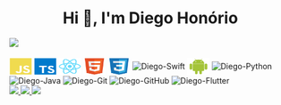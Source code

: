 <h1 align="center">Hi 🤝, I'm Diego Honório</h1>

<div>
  <a href="https://github.com/DiegoHonorio">
    <img height="180em" src="https://github-readme-stats.vercel.app/api?username=diegohonorio&show_icons=true&theme=dracula&include_all_commits=true&count_private=true"/>
  </a>
</div>

<div style="display: inline_block"><br>
  <img align="center" alt="Diego-Js" height="30" width="40" src="https://raw.githubusercontent.com/devicons/devicon/master/icons/javascript/javascript-plain.svg">
  <img align="center" alt="Diego-Ts" height="30" width="40" src="https://raw.githubusercontent.com/devicons/devicon/master/icons/typescript/typescript-plain.svg">
  <img align="center" alt="Diego-React" height="30" width="40" src="https://raw.githubusercontent.com/devicons/devicon/master/icons/react/react-original.svg">

  <img align="center" alt="Diego-HTML" height="30" width="40" src="https://raw.githubusercontent.com/devicons/devicon/master/icons/html5/html5-original.svg">
  <img align="center" alt="Diego-CSS" height="30" width="40" src="https://raw.githubusercontent.com/devicons/devicon/master/icons/css3/css3-original.svg">
  
  <img align="center" alt="Diego-Swift" height="30" width="40" src="https://www.iconninja.com/files/200/1007/686/company-technology-ipad-logo-apple-ios-iphone-icon.svg">
  <img align="center" alt="Diego-Android" height="30" width="40" src="https://github.com/devicons/devicon/blob/master/icons/android/android-original.svg">
  
  <img align="center" alt="Diego-Python" height="30" width="40" src="https://encrypted-tbn0.gstatic.com/images?q=tbn:ANd9GcShfyqDEHLGKx5TameWlQxwf0nRcxrI0-1E0A&usqp=CAU">
  <img align="center" alt="Diego-Java" height="30" width="40" src="https://raw.githubusercontent.com/jmnote/z-icons/master/svg/java.svg">

  <img align="center" alt="Diego-Git" height="30" width="40" src="https://raw.githubusercontent.com/jmnote/z-icons/master/svg/git.svg">
  
  <img align="center" alt="Diego-GitHub" height="30" width="40" src="https://cdn-icons-png.flaticon.com/512/732/732250.png">
  <img align="center" alt="Diego-Flutter" height="30" width="40" src="https://cdn.worldvectorlogo.com/logos/flutter-logo.svg">
</div>
  
<div> 
  <a href="https://www.instagram.com/diegohonorio_" target="_blank">
    <img src="https://img.shields.io/badge/-Instagram-%23E4405F?style=for-the-badge&logo=instagram&logoColor=white" target="_blank">
  </a>
  <a href="mailto:honorioproduction@gmail.com">
    <img src="https://img.shields.io/badge/-Gmail-%23333?style=for-the-badge&logo=gmail&logoColor=white" target="_blank">
  </a>
  <a href="https://www.linkedin.com/in/diegohonorio" target="_blank">
    <img src="https://img.shields.io/badge/-LinkedIn-%230077B5?style=for-the-badge&logo=linkedin&logoColor=white" target="_blank">
  </a> 
</div>
